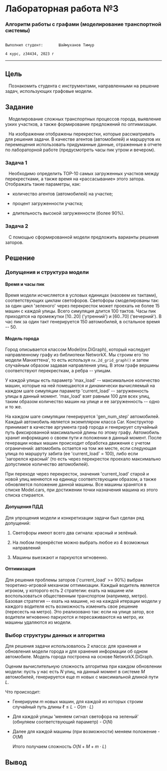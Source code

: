 # Лабораторная работа №3

### Алгоритм работы с графами (моделирование транспортной системы)
                                                                                        Выполнил студент:       Шаймуханов Тимур
                                                                                                          4 курс, z34434, 2023 г
---
## Цель 

&ensp; Познакомить студента с инструментами, направленными на решение задач, использующих
графовые модели.

## Задание

&ensp; Моделирование сложных транспортных процессов города, выявление узких участков, а также
формирование предложений по оптимизации.

&ensp; На изображении отображены перекрестки, которые рассматривать для решения задачи.
В качестве агентов (автомобилей) и маршрутов их перемещения использовать придуманные
данные, отраженные в отчете по лабораторной работе (предусмотреть часы пик утром и
вечером).

### Задача 1

&ensp; Необходимо определить TOP-10 самых загруженных участков
между перекрестками, а также время на «рассасывание» этого затора.
Отображать такие параметры, как:

- количество агентов (автомобилей) на участке;

- процент загруженности участка;

- длительность высокой загруженности (более 90%).

### Задача 2
&ensp; С помощью сформированной модели предложить варианты
решения заторов.

## Решение

### Допущения и структура модели

#### Время и часы пик

Время модели исчисляется в условых единицах (назовем их тактами), соответствующих циклам светофоров. Светофоры смоделированы так: за один цикл 'зеленого' через перекресток может проехать не более 15 машин с каждой улицы. Всего симуляция длится 100 тактов. Часы пик приходятся на промежутки [10..20] ('утренний') и [60..70] ('вечерний'). В час пик за один такт генерируется 150 автомобилей, в остальное время -- 50.

#### Модель города

Город описывается классом Model(nx.DiGraph), который наследует направленному графу из библиотеки NetworkX. Мы строим его 'по модели Манхеттена', то есть используя ```nx.2d_grid_graph()``` и затем случайным образом задавая направления улиц. В этом графе вершины соответствуют перекресткам, а ребра -- улицам.

У каждой улицы есть параметр 'max_load' -- максимальное количество машин, которые на ней помещаются и динамически вычисляемый на каждом шаге симуляции параметр 'current_load' -- загруженность улицы в данный момент. 'max_load' взят равным 100 для всех улиц, таким образом количество машин на улице и ее загруженность -- одно и то же.

На каждом шаге симуляции генерируется 'gen_num_step' автомобилей. Каждый автомобиль является экземпляром класса Car. Конструктор принимает в качестве аргумента граф города и генерирует случайный путь фиксированной максимальной длины по этому графу. Автомобиль хранит информацию о своем пути и положении в данный момент. После генерации новых машин происходит обработка движения с учетом ограничений: автомобиль остается на том же месте, если следующая улица по маршруту забита (ее 'current_load' = 100), либо если 'загорелся красный' (то есть через перекресток проехало максимально допустимое количество автомобилей).

При переходе через перекресток, значения 'current_load' старой и новой улиц меняются на единицу соответствующим образом, а также обновляется положение данной машины. Все машины хранятся в списке Model.cars, при достижении точки назначения машина из этого списка стирается.


#### Допущения ПДД
Для упрощения модели и конкретизации задачи был сделан ряд допущений:

1. Светофоры имеют всего два сигнала: красный и зелёный.

2. На любом перекрёстке можно выбрать любое из 4 возможных направлений

3. Машины выезжают и паркуются мгновенно.

#### Оптимизация

Для решения проблемы заторов ('current_load' >= 90%) выбран теоретико-игровой механизм оптимизации. Каждый водитель является игроком, у которого есть 2 стратегии: ехать на машине или воспользоваться общественным транспортом (например, метро). Базовая стратегия -- ехать на машине, но на каждой итерации модели у каждого водителя есть возможность изменить свое решение (пересесть на метро). Это реализовано так: если на улице затор, все водители мгновенно паркуются и пересаживаются на метро, их машины удаляются из модели. 


### Выбор структуры данных и алгоритма

Для решения задачи использовалось 2 класса: для хранения и обновления модели города и для хранения информации об одном автомобиле. Модель города построена на основе NetworkX.DiGraph. 

Оценим вычислительную сложность алгоритма при каждом обновлении модели: пусть у нас есть $N$ улиц, на данный момент в системе $M$ автомобилей, генерируется еще $m$ новых с максимальной длиной пути $L$.

Что происходит:
 
 - Генерируем $m$ новых машин, для каждой из которых строим случайный путь длины $\ell \leq L$ - $O(m \cdot L)$ 
 - Для каждой улицы 'меняем сигнал светофора на зеленый' (обнуляем соответствующий параметр) - $O(N)$
 - Далее для каждой машины (при возможности) меняем положение - $O(M)$

   Итого получаем сложность $O(N + M + m \cdot L)$

## Вывод
&ensp; 
